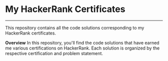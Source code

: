 # **My HackerRank Certificates**
------------
This repository contains all the code solutions corresponding to my HackerRank certificates.

**Overview**
In this repository, you'll find the code solutions that have earned me various certifications on HackerRank. Each solution is organized by the respective certification and problem statement.

